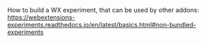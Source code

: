 How to build a WX experiment, that can be used by other addons:
https://webextensions-experiments.readthedocs.io/en/latest/basics.html#non-bundled-experiments